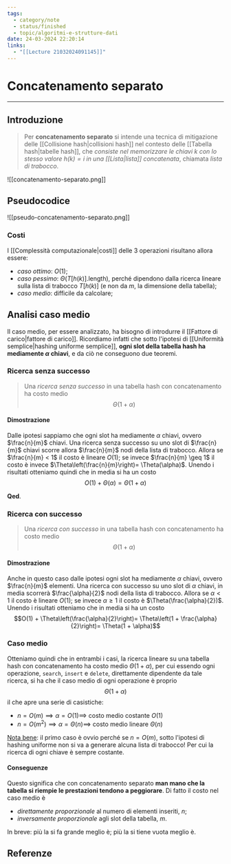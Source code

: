 ```yaml
---
tags:
  - category/note
  - status/finished
  - topic/algoritmi-e-strutture-dati
date: 24-03-2024 22:20:14
links:
  - "[[Lecture 21032024091145]]"
---
```

# Concatenamento separato
---
## Introduzione
> Per **concatenamento separato** si intende una tecnica di mitigazione delle [[Collisione hash|collisioni hash]] nel contesto delle [[Tabella hash|tabelle hash]], che _consiste nel memorizzare le chiavi $k$ con lo stesso valore $h(k) = i$ in una [[Lista|lista]] concatenata_, chiamata _lista di trabocco_.

![[concatenamento-separato.png]]

## Pseudocodice
![[pseudo-concatenamento-separato.png]]

### Costi
I [[Complessità computazionale|costi]] delle 3 operazioni risultano allora essere:
- _caso ottimo_: $O(1)$;
- _caso pessimo_: $\Theta(T[h(k)].\text{length})$, perché dipendono dalla ricerca lineare sulla lista di trabocco $T[h(k)]$ (e non da $m$, la dimensione della tabella);
- _caso medio_: difficile da calcolare;

## Analisi caso medio
Il caso medio, per essere analizzato, ha bisogno di introdurre il [[Fattore di carico|fattore di carico]]. Ricordiamo infatti che sotto l'ipotesi di [[Uniformità semplice|hashing uniforme semplice]], **ogni slot della tabella hash ha mediamente $\alpha$ chiavi**, e da ciò ne conseguono due teoremi.

### Ricerca senza successo
> Una _ricerca senza successo_ in una tabella hash con concatenamento ha costo medio
> $$\Theta(1 + \alpha)$$

#### Dimostrazione
Dalle ipotesi sappiamo che ogni slot ha mediamente $\alpha$ chiavi, ovvero $\frac{n}{m}$ chiavi. Una ricerca senza successo su uno slot di $\frac{n}{m}$ chiavi scorre allora $\frac{n}{m}$ nodi della lista di trabocco. Allora se $\frac{n}{m} < 1$ il costo è lineare $O(1)$; se invece $\frac{n}{m} \geq 1$ il costo è invece $\Theta\left(\frac{n}{m}\right)= \Theta(\alpha)$. Unendo i risultati otteniamo quindi che in media si ha un costo
$$O(1) + \Theta(\alpha) = \Theta(1 + \alpha)$$

**Qed**.

### Ricerca con successo
> Una _ricerca con successo_ in una tabella hash con concatenamento ha costo medio
> $$\Theta(1 + \alpha)$$

#### Dimostrazione
Anche in questo caso dalle ipotesi ogni slot ha mediamente $\alpha$ chiavi, ovvero $\frac{n}{m}$ elementi. Una ricerca con successo su uno slot di $\alpha$ chiavi, in media scorrerà $\frac{\alpha}{2}$ nodi della lista di trabocco. Allora se $\alpha < 1$ il costo è lineare $O(1)$; se invece $\alpha \geq 1$ il costo è $\Theta(\frac{\alpha}{2})$. Unendo i risultati otteniamo che in media si ha un costo
$$O(1) + \Theta\left(\frac{\alpha}{2}\right)= \Theta\left(1 + \frac{\alpha}{2}\right)= \Theta(1 + \alpha)$$

### Caso medio
Otteniamo quindi che in entrambi i casi, la ricerca lineare su una tabella hash con concatenamento ha costo medio $\Theta(1 + \alpha)$, per cui essendo ogni operazione, `search`, `insert` e `delete`, direttamente dipendente da tale ricerca, si ha che il caso medio di ogni operazione è proprio
$$\Theta(1 + \alpha)$$
il che apre una serie di casistiche:
- $n = O(m) \implies \alpha = O(1) \implies$ costo medio costante $O(1)$
- $n = O(m^{2}) \implies \alpha = \Theta(n) \implies$ costo medio lineare $\Theta(n)$

<u>Nota bene</u>: il primo caso è ovvio perché se $n = O(m)$, sotto l'ipotesi di hashing uniforme non si va a generare alcuna lista di trabocco! Per cui la ricerca di ogni chiave è sempre costante.

#### Conseguenze
Questo significa che con concatenamento separato **man mano che la tabella si riempie le prestazioni tendono a peggiorare**. Di fatto il costo nel caso medio è
- _direttamente proporzionale_ al numero di elementi inseriti, $n$;
- _inversamente proporzionale_ agli slot della tabella, $m$.

In breve: più la si fa grande meglio è; più la si tiene vuota meglio è.

## Referenze